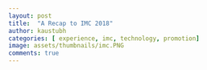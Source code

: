 ```yaml
---
layout: post
title:  "A Recap to IMC 2018"
author: kaustubh
categories: [ experience, imc, technology, promotion]
image: assets/thumbnails/imc.PNG
comments: true
---
```


